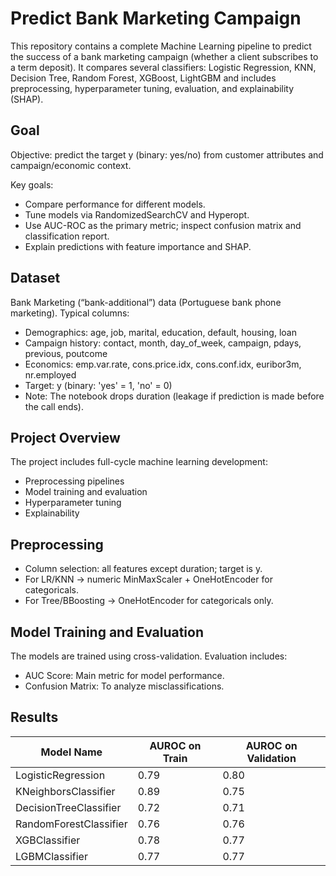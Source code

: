 # Predict Bank Marketing Campaign
This repository contains a complete Machine Learning pipeline to predict the success of a bank marketing campaign (whether a client subscribes to a term deposit). It compares several classifiers: Logistic Regression, KNN, Decision Tree, Random Forest, XGBoost, LightGBM and includes preprocessing, hyperparameter tuning, evaluation, and explainability (SHAP).

## Goal
Objective: predict the target y (binary: yes/no) from customer attributes and campaign/economic context.

Key goals:
- Compare performance for different models.
- Tune models via RandomizedSearchCV and Hyperopt.
- Use AUC-ROC as the primary metric; inspect confusion matrix and classification report.
- Explain predictions with feature importance and SHAP.

## Dataset
Bank Marketing (“bank-additional”) data (Portuguese bank phone marketing).
Typical columns:
- Demographics: age, job, marital, education, default, housing, loan
- Campaign history: contact, month, day_of_week, campaign, pdays, previous, poutcome
- Economics: emp.var.rate, cons.price.idx, cons.conf.idx, euribor3m, nr.employed
- Target: y (binary: 'yes' = 1, 'no' = 0)
- Note: The notebook drops duration (leakage if prediction is made before the call ends).

## Project Overview
The project includes full-cycle machine learning development:
- Preprocessing pipelines
- Model training and evaluation
- Hyperparameter tuning
- Explainability

## Preprocessing
- Column selection: all features except duration; target is y.
- For LR/KNN -> numeric MinMaxScaler + OneHotEncoder for categoricals.
- For Tree/BBoosting -> OneHotEncoder for categoricals only.

## Model Training and Evaluation
The models are trained using cross-validation. Evaluation includes:
- AUC Score: Main metric for model performance.
- Confusion Matrix: To analyze misclassifications.

## Results
| Model Name             | AUROC on Train | AUROC on Validation |
| ---------------------- | -------------- | ------------------- |
| LogisticRegression     |0.79            |0.80                 |
| KNeighborsClassifier   |0.89            |0.75                 |
| DecisionTreeClassifier |0.72            |0.71                 |
| RandomForestClassifier |0.76            |0.76                 |
| XGBClassifier          |0.78            |0.77                 |
| LGBMClassifier         |0.77            |0.77                 |
